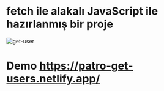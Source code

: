 # fetch ile alakalı JavaScript ile hazırlanmış bir proje

![get-user](https://github.com/samettekin01/Get-Users/assets/51747702/dd7a349b-1448-4d3d-966a-7a0bb8f06738)

# Demo https://patro-get-users.netlify.app/
